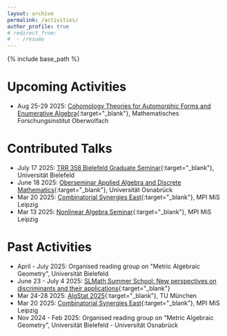 ```yaml
---
layout: archive
permalink: /activities/
author_profile: true
# redirect_from:
#  - /resume
---
```


{% include base_path %}

Upcoming Activities
======
* Aug 25-29 2025: [Cohomology Theories for Automorphic Forms and Enumerative Algebra](https://www.mfo.de/occasion/2535a/www_view){:target="_blank"}, Mathematisches Forschungsinstitut Oberwolfach

Contributed Talks
======
* July 17 2025: [TRR 358 Bielefeld Graduate Seminar](https://trr358.math.uni-bielefeld.de/recurringevents/view/96){:target="_blank"}, Universität Bielefeld
* June 18 2025: [Oberseminar Applied Algebra and Discrete Mathematics](https://www.mathematik.uni-osnabrueck.de/aktuell/oberseminare/algebra/ss_2025.html){:target="_blank"}, Universität Osnabrück
* Mar 20 2025: [Combinatorial Synergies East](https://www.mis.mpg.de/events/series/combinatorial-synergies-east){:target="_blank"}, MPI MiS Leipzig
* Mar 13 2025: [Nonlinear Algebra Seminar](https://www.mis.mpg.de/de/events/event/convex-compact-mle-sets-in-high-dimensional-space){:target="_blank"}, MPI MiS Leipzig

Past Activities
======
* April - July 2025: Organised reading group on "Metric Algebraic Geometry", Universität Bielefeld 
* June 23 - July 4 2025: [SLMath Summer School: New perspectives on discriminants and their applications](https://www.mis.mpg.de/de/events/series/slmath-summer-school-new-perspectives-on-discriminants-and-their-applications){:target="_blank"}
* Mar 24-28 2025: [AlgStat 2025](https://sites.google.com/view/algstat2025/program){:target="_blank"}, TU München
* Mar 20 2025: [Combinatorial Synergies East](https://www.mis.mpg.de/events/series/combinatorial-synergies-east){:target="_blank"}, MPI MiS Leipzig
* Nov 2024 - Feb 2025: Organised reading group on "Metric Algebraic Geometry", Universität Bielefeld - Universität Osnabrück
